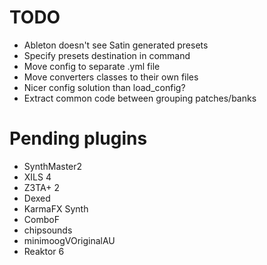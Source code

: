 # TODO
- Ableton doesn't see Satin generated presets
- Specify presets destination in command
- Move config to separate .yml file
- Move converters classes to their own files
- Nicer config solution than load_config?
- Extract common code between grouping patches/banks

# Pending plugins
- SynthMaster2
- XILS 4
- Z3TA+ 2
- Dexed
- KarmaFX Synth
- ComboF
- chipsounds
- minimoogVOriginalAU
- Reaktor 6

